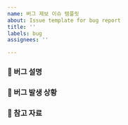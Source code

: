 ```yaml
---
name: 버그 제보 이슈 템플릿
about: Issue template for bug report
title: ''
labels: bug
assignees: ''

---
```


### 🔖 버그 설명


### 📑 버그 발생 상황


### 🔗 참고 자료
